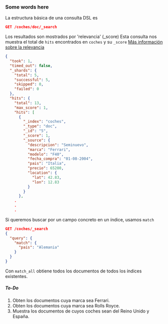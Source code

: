 ### Some words here
La estructura básica de una consulta DSL es
```json
GET /coches/doc/_search
```
Los resultados son mostrados por 'relevancia' (_score) Esta consulta nos muestra el total de `hits` encontrados en `coches` y su `_score`
[Más información sobre la relevancia](https://www.elastic.co/guide/en/elasticsearch/guide/current/relevance-intro.html)

```json
{
  "took": 1,
  "timed_out": false,
  "_shards": {
    "total": 5,
    "successful": 5,
    "skipped": 0,
    "failed": 0
  },
  "hits": {
    "total": 13,
    "max_score": 1,
    "hits": [
      {
        "_index": "coches",
        "_type": "doc",
        "_id": "5",
        "_score": 1,
        "_source": {
          "descripcion": "Seminuevo",
          "marca": "Ferrari",
          "modelo": "F40",
          "fecha_compra": "01-08-2004",
          "pais": "Italia",
          "precio": 65200,
          "location": {
            "lat": 42.83,
            "lon": 12.83
          }
        }
      },
    .
    .
    .
```
Si queremos buscar por un campo concreto en un índice, usamos `match`
```json
GET /coches/_search
{
  "query": {
    "match": {
      "pais": "Alemania"
    }
  }
}
```
Con `match_all` obtiene todos los documentos de todos los índices existentes.

##### To-Do
1. Obten los documentos cuya marca sea Ferrari.
2. Obten los documentos cuya marca sea Rolls Royce.
3. Muestra los documentos de cuyos coches sean del Reino Unido y España.
